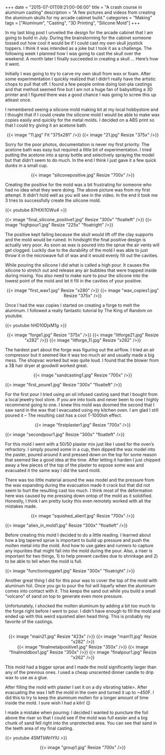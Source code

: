 +++
date = "2015-07-01T09:21:00-06:00"
title = "A crash course in aluminum casting"
description = "A few pictures and videos from creating the aluminum skulls for my arcade cabinet build."
categories = "Making"
tags = ["Aluminum", "Casting", "3D Printing", "Silicone Mold"]
+++

In my last blog post I unveiled the design for the arcade cabinet that I am going to build in July. During the brainstorming for the cabinet someone tossed out how cool it would be if I could cast my own skull joystick toppers. I think it was intended as a joke but I took it as a challenge. The following week I planned how I was going to cast the skull over the weekend. A month later I finally succeeded in creating a skull … Here’s how it went.

Initially I was going to try to carve my own skull from wax or foam. After some experimentation I quickly realized that I didn’t really have the artistic chops to pull that off. I found a few people online doing lost-pla castings and that method seemed fine but I am not a huge fan of babysitting a 3D printer and I figured there was a good chance I was going to screw this up atleast once.

I remembered seeing a silicone mold making kit at my local hobbystore and I thought that if I could create the silicone mold I would be able to make wax copies easily and quickly for the metal molds. I decided on a ABS print so that I could try giving it an acetone bath.

<center>
  {{< image "11.jpg" Fit "375x281" />}}
  {{< image "21.jpg" Resize "375x" />}}
</center>

Sorry for the poor photos, documentation is never my first priority. The acetone bath was easy but required a little bit of experimentation. I tried putting the acetone into a spray bottle and selectively spraying the model but that didn’t seem to do much. In the end I think I just gave it a few quick dunks in a small cup.

<center>{{< image "siliconepositive.jpg" Resize "700x" />}}</center>

Creating the positive for the mold was a bit frustrating for someone who had no idea what they were doing. The above picture was from my first attempt. It didn’t hold well as you will see in the video. In the end it took me 3 tries to successfully create the silicone mold.

{{< youtube 87HtXi1OWu4 >}}

{{< image "final_silicone_positive1.jpg" Resize "300x" "floatleft" />}}
{{< image "highpour1.jpg" Resize "225x" "floatright" />}}

The positive kept failing because the skull would lift off the clay supports and the mold would be ruined. In hindsight the final positive design is actually very poor. As soon as wax is poured into the sprue the air vents will get clogged. Luckily due to the durability of the mold I was able to just throw it in the microwave full of wax and it would evenly fill out the cavities.

While pouring the silicone I did what is called a high pour. It causes the silicone to stretch out and release any air bubbles that were trapped inside during mixing. You also need to make sure to pour the silicone into the lowest point of the mold and let it fill in the cavities of your positive.

<center>
  {{< image "first_wax1.jpg" Resize "x280" />}}
  {{< image "wax_copies1.jpg" Resize "375x" />}}
</center>

Once I had the wax copies I started on creating a forge to melt the aluminum. I followed a really fantastic tutorial by The King of Random on youtube.

{{< youtube hHD10DjxM1g >}}

<center>
  {{< image "forge1.jpg" Resize "375x" />}}
  {{< image "litforge21.jpg" Resize "x282" />}}
  {{< image "litforge_11.jpg" Resize "x282" />}}
</center>

The hardest part about the forge was figuring out the airflow. I tried an air compressor but it seemed like it was too much air and usually made a big mess. The shopvac worked but was quite loud. I found that the blower from a 3$ hair dryer at goodwill worked great.

<center>{{< image "sandcasting1.jpg" Resize "700x" />}}</center>

{{< image "first_poure1.jpg" Resize "300x" "floatleft" />}}

For the first pour I tried using an oil infused casting sand that I bought from a local jewelry tool store. If you are into tools and never been to one I highly recommend going to one. I knew this mold was doomed the second that I saw sand in the wax that I evacuated using my kitchen oven. I am glad I still poured it – The resulting cast has a cool T-1000ish effect.

<center>{{< image "firstplaster1.jpg" Resize "700x" />}}</center>

{{< image "secondpour1.jpg" Resize "300x" "floatleft" />}}

For this mold I went with a 50/50 plaster mix just like I used for the oven’s refractory. I simply poured some in a cup, then dipped the wax model into the paster, poured around it and pressed down on the top for some reason that seemed like a good idea at the time. After letting it harden I just chipped away a few pieces of the top of the plaster to expose some wax and evacuated it the same way I did the sand mold.

There was too little material around the wax model and the pressure from the wax expanding during the evacuation made it crack but that did not seem to hurt the resulting cast too much. I think most of the deformation here was caused by me pressing down ontop of the mold as it solidified. Honestly, I think I am pretty lucky this even remotely worked with all the mistakes made.

<center>{{< image "squished_alien1.jpg" Resize "700x" />}}</center>

{{< image "alien_in_mold1.jpg" Resize "300x" "floatleft" />}}

Before creating this mold I decided to do a little reading. I learned about how a big tapered sprue is important to build up pressure and push the molten metal into the mold. And how to use gates and runners to capture any inpurities that might fall into the mold during the pour. Also, a riser is important for two things, 1) to help prevent cavities due to shrinkage and 2) to be able to tell when the mold is full.

{{< image "functioninggate1.jpg" Resize "300x" "floatright" />}}

Another great thing I did for this pour was to cover the top of the mold with aluminum foil. Once you go to pour the foil will liquefy when the aluminum comes into contact with it. This keeps the sand out while you build a small “volcano” of sand on top to generate even more pressure.

Unfortunately, I shocked the molten aluminum by adding a bit too much to the forge right before I went to pour. I didn’t have enough to fill the mold and ended up with this weird squished alien head thing. This is probably my favorite of the castings.

<br style="clear:both"/>

<center>
  {{< image "main21.jpg" Resize "423x" />}}
  {{< image "main11.jpg" Resize "x282" />}}
</center>

<center>
  {{< image "finalmetalpositive1.jpg" Resize "350x" />}}
  {{< image "finalmoldbox1.jpg" Resize "350x" />}}
  {{< image "finalpour1.jpg" Resize "x262" />}}
</center>

This mold had a bigger sprue and I made the mold significantly larger than any of the previous ones. I used a cheap unscented dinner candle to drip wax to use as a glue.

After filling the mold with plaster I set it on a diy vibrating table>. After evacuating the wax I left the mold in the oven and turned it up to ~450F. I did this to try to keep the aluminum molten for a longer amount of time inside the mold. I sure wish I had a kiln! 😉

I made a mistake when pouring: I decided I wanted to puncture the foil above the riser so that I could see if the mold was full easier and a big chunk of sand fell right into the unprotected area. You can see that sand in the teeth area of my final casting.

{{< youtube 4SMTbWrlYlU >}}

<center>{{< image "group1.jpg" Resize "700x" />}}</center>